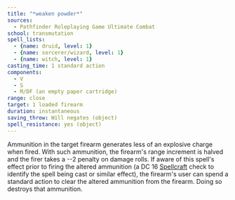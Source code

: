```yaml
---
title: "*weaken powder*"
sources:
  - Pathfinder Roleplaying Game Ultimate Combat
school: transmutation
spell_lists:
  - {name: druid, level: 1}
  - {name: sorcerer/wizard, level: 1}
  - {name: witch, level: 1}
casting_time: 1 standard action
components:
  - V
  - S
  - M/DF (an empty paper cartridge)
range: close
target: 1 loaded firearm
duration: instantaneous
saving_throw: Will negates (object)
spell_resistance: yes (object)
---
```


Ammunition in the target firearm generates less of an explosive charge when fired. With such ammunition, the firearm's range increment is halved and the firer takes a --2 penalty on damage rolls. If aware of this spell's effect prior to firing the altered ammunition (a DC 16 [Spellcraft](/skills/spellcraft/) check to identify the spell being cast or similar effect), the firearm's user can spend a standard action to clear the altered ammunition from the firearm. Doing so destroys that ammunition.


